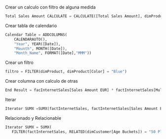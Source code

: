 Crear un calculo con filtro de alguna medida

```py
Total Sales Amount CALCULATE = CALCULATE([Total Sales Amount], dimProduct[Color] = "Blue")
```

Crear tabla de calendario
```py
Calendar Table = ADDCOLUMNS(
    CALENDARAUTO(),
    "Year", YEAR([Date]),
    "Mounth", MONTH([Date]),
    "Month_Name", FORMAT([Date],"MMM"))
```

Crear un filtro
```py
filtro = FILTER(dimProduct, dimProduct[Color] = "Blue")
```

Crear columna con calculo de otras 
```py
End Result = facInternetSales[Sales Amount EUR] * factInternetSales[Muliplier]
```

Iterar 
```py
Iterator SUMX =SUMX(factInternetSales, factInternetSales[Sales Amount EUR] * 2)
```

Relacionado y Relacionable
```py
Iterator SUMX = SUMX(
   FILTER(factInternetSales, RELATED(dimCustomer[Age Buckets]) = "50 Plus"), factInternetSales[Sales Amount EUR])
